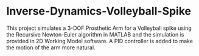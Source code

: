 # Inverse-Dynamics-Volleyball-Spike
This project simulates a 3-DOF Prosthetic Arm for a Volleyball spike using the Recursive Newton-Euler algorithm in MATLAB and the simulation is provided in 2D Working Model software. A PID controller is added to make the motion of the arm more natural.

